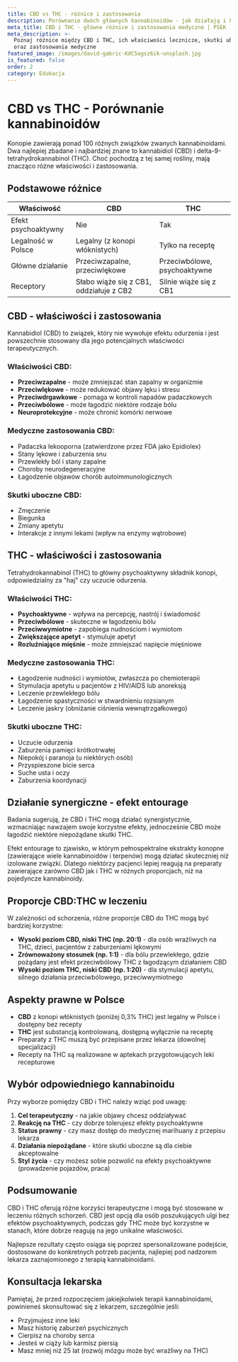 ```yaml
---
title: CBD vs THC - różnice i zastosowania
description: Porównanie dwóch głównych kannabinoidów - jak działają i kiedy stosować
meta_title: CBD i THC - główne różnice i zastosowania medyczne | PSEK
meta_description: >-
  Poznaj różnice między CBD i THC, ich właściwości lecznicze, skutki uboczne
  oraz zastosowania medyczne
featured_image: /images/david-gabric-KdC5agsz6ik-unsplash.jpg
is_featured: false
order: 2
category: Edukacja
---
```


# CBD vs THC - Porównanie kannabinoidów

Konopie zawierają ponad 100 różnych związków zwanych kannabinoidami. Dwa najlepiej zbadane i najbardziej znane to kannabidiol (CBD) i delta-9-tetrahydrokannabinol (THC). Choć pochodzą z tej samej rośliny, mają znacząco różne właściwości i zastosowania.

## Podstawowe różnice

| Właściwość          | CBD                                     | THC                          |
| ------------------- | --------------------------------------- | ---------------------------- |
| Efekt psychoaktywny | Nie                                     | Tak                          |
| Legalność w Polsce  | Legalny (z konopi włóknistych)          | Tylko na receptę             |
| Główne działanie    | Przeciwzapalne, przeciwlękowe           | Przeciwbólowe, psychoaktywne |
| Receptory           | Słabo wiąże się z CB1, oddziałuje z CB2 | Silnie wiąże się z CB1       |

## CBD - właściwości i zastosowania

Kannabidiol (CBD) to związek, który nie wywołuje efektu odurzenia i jest powszechnie stosowany dla jego potencjalnych właściwości terapeutycznych.

### Właściwości CBD:

* **Przeciwzapalne** - może zmniejszać stan zapalny w organizmie
* **Przeciwlękowe** - może redukować objawy lęku i stresu
* **Przeciwdrgawkowe** - pomaga w kontroli napadów padaczkowych
* **Przeciwbólowe** - może łagodzić niektóre rodzaje bólu
* **Neuroprotekcyjne** - może chronić komórki nerwowe

### Medyczne zastosowania CBD:

* Padaczka lekooporna (zatwierdzone przez FDA jako Epidiolex)
* Stany lękowe i zaburzenia snu
* Przewlekły ból i stany zapalne
* Choroby neurodegeneracyjne
* Łagodzenie objawów chorób autoimmunologicznych

### Skutki uboczne CBD:

* Zmęczenie
* Biegunka
* Zmiany apetytu
* Interakcje z innymi lekami (wpływ na enzymy wątrobowe)

## THC - właściwości i zastosowania

Tetrahydrokannabinol (THC) to główny psychoaktywny składnik konopi, odpowiedzialny za "haj" czy uczucie odurzenia.

### Właściwości THC:

* **Psychoaktywne** - wpływa na percepcję, nastrój i świadomość
* **Przeciwbólowe** - skuteczne w łagodzeniu bólu
* **Przeciwwymiotne** - zapobiega nudnościom i wymiotom
* **Zwiększające apetyt** - stymuluje apetyt
* **Rozluźniające mięśnie** - może zmniejszać napięcie mięśniowe

### Medyczne zastosowania THC:

* Łagodzenie nudności i wymiotów, zwłaszcza po chemioterapii
* Stymulacja apetytu u pacjentów z HIV/AIDS lub anoreksją
* Leczenie przewlekłego bólu
* Łagodzenie spastyczności w stwardnieniu rozsianym
* Leczenie jaskry (obniżanie ciśnienia wewnątrzgałkowego)

### Skutki uboczne THC:

* Uczucie odurzenia
* Zaburzenia pamięci krótkotrwałej
* Niepokój i paranoja (u niektórych osób)
* Przyspieszone bicie serca
* Suche usta i oczy
* Zaburzenia koordynacji

## Działanie synergiczne - efekt entourage

Badania sugerują, że CBD i THC mogą działać synergistycznie, wzmacniając nawzajem swoje korzystne efekty, jednocześnie CBD może łagodzić niektóre niepożądane skutki THC.

Efekt entourage to zjawisko, w którym pełnospektralne ekstrakty konopne (zawierające wiele kannabinoidów i terpenów) mogą działać skuteczniej niż izolowane związki. Dlatego niektórzy pacjenci lepiej reagują na preparaty zawierające zarówno CBD jak i THC w różnych proporcjach, niż na pojedyncze kannabinoidy.

## Proporcje CBD:THC w leczeniu

W zależności od schorzenia, różne proporcje CBD do THC mogą być bardziej korzystne:

* **Wysoki poziom CBD, niski THC (np. 20:1)** - dla osób wrażliwych na THC, dzieci, pacjentów z zaburzeniami lękowymi
* **Zrównoważony stosunek (np. 1:1)** - dla bólu przewlekłego, gdzie pożądany jest efekt przeciwbólowy THC z łagodzącym działaniem CBD
* **Wysoki poziom THC, niski CBD (np. 1:20)** - dla stymulacji apetytu, silnego działania przeciwbólowego, przeciwwymiotnego

## Aspekty prawne w Polsce

* **CBD** z konopi włóknistych (poniżej 0,3% THC) jest legalny w Polsce i dostępny bez recepty
* **THC** jest substancją kontrolowaną, dostępną wyłącznie na receptę
* Preparaty z THC muszą być przepisane przez lekarza (dowolnej specjalizacji)
* Recepty na THC są realizowane w aptekach przygotowujących leki recepturowe

## Wybór odpowiedniego kannabinoidu

Przy wyborze pomiędzy CBD i THC należy wziąć pod uwagę:

1. **Cel terapeutyczny** - na jakie objawy chcesz oddziaływać
2. **Reakcję na THC** - czy dobrze tolerujesz efekty psychoaktywne
3. **Status prawny** - czy masz dostęp do medycznej marihuany z przepisu lekarza
4. **Działania niepożądane** - które skutki uboczne są dla ciebie akceptowalne
5. **Styl życia** - czy możesz sobie pozwolić na efekty psychoaktywne (prowadzenie pojazdów, praca)

## Podsumowanie

CBD i THC oferują różne korzyści terapeutyczne i mogą być stosowane w leczeniu różnych schorzeń. CBD jest opcją dla osób poszukujących ulgi bez efektów psychoaktywnych, podczas gdy THC może być korzystne w stanach, które dobrze reagują na jego unikalne właściwości.

Najlepsze rezultaty często osiąga się poprzez spersonalizowane podejście, dostosowane do konkretnych potrzeb pacjenta, najlepiej pod nadzorem lekarza zaznajomionego z terapią kannabinoidami.

## Konsultacja lekarska

Pamiętaj, że przed rozpoczęciem jakiejkolwiek terapii kannabinoidami, powinieneś skonsultować się z lekarzem, szczególnie jeśli:

* Przyjmujesz inne leki
* Masz historię zaburzeń psychicznych
* Cierpisz na choroby serca
* Jesteś w ciąży lub karmisz piersią
* Masz mniej niż 25 lat (rozwój mózgu może być wrażliwy na THC)
